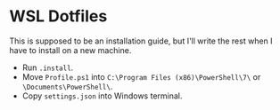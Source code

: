 # WSL Dotfiles

This is supposed to be an installation guide, but I'll write the rest
when I have to install on a new machine.

* Run `.install`.
* Move `Profile.ps1` into `C:\Program Files (x86)\PowerShell\7\` or
  `\Documents\PowerShell\`.
* Copy `settings.json` into Windows terminal.

